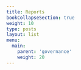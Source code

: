 ```yaml
---
title: Reports
bookCollapseSection: true
weight: 10
type: posts
layout: list
menu:
  main:
    parent: 'governance'
    weight: 20
---
```


<!-- Reports get loaded via Hugo module from the 'organisational' repo. Edit them there if needed. -->